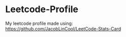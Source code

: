 # Leetcode-Profile
My leetcode profile made using: https://github.com/JacobLinCool/LeetCode-Stats-Card
